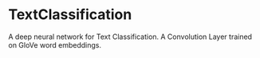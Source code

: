 # TextClassification
A deep neural network for Text Classification. 
A Convolution Layer trained on GloVe word embeddings.

